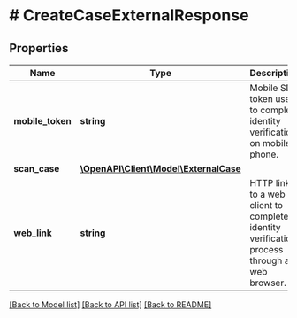 # # CreateCaseExternalResponse

## Properties

Name | Type | Description | Notes
------------ | ------------- | ------------- | -------------
**mobile_token** | **string** | Mobile SDK token used to complete identity verification on mobile phone. | [optional]
**scan_case** | [**\OpenAPI\Client\Model\ExternalCase**](ExternalCase.md) |  | [optional]
**web_link** | **string** | HTTP link to a web client to complete identity verification process through a web browser. | [optional]

[[Back to Model list]](../../README.md#models) [[Back to API list]](../../README.md#endpoints) [[Back to README]](../../README.md)
